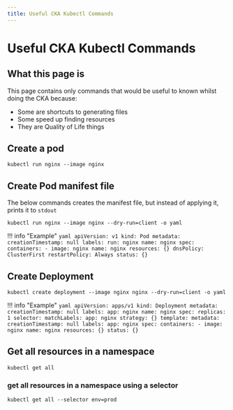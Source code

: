 ```yaml
---
title: Useful CKA Kubectl Commands
---
```


# Useful CKA Kubectl Commands

## What this page is

This page contains only commands that would be useful to known whilst doing the CKA because:

* Some are shortcuts to generating files
* Some speed up finding resources
* They are Quality of Life things

## Create a pod

```shell
kubectl run nginx --image nginx
```

## Create Pod manifest file

The below commands creates the manifest file, but instead of applying it, prints it to `stdout`

```shell
kubectl run nginx --image nginx --dry-run=client -o yaml
```

!!! info "Example"
    ```yaml
    apiVersion: v1
    kind: Pod
    metadata:
      creationTimestamp: null
      labels:
        run: nginx
      name: nginx
    spec:
      containers:
      - image: nginx
        name: nginx
        resources: {}
      dnsPolicy: ClusterFirst
      restartPolicy: Always
    status: {}
    ```

## Create Deployment

```shell
kubectl create deployment --image nginx nginx --dry-run=client -o yaml
```

!!! info "Example"
    ```yaml
    apiVersion: apps/v1
    kind: Deployment
    metadata:
      creationTimestamp: null
      labels:
        app: nginx
      name: nginx
    spec:
      replicas: 1
      selector:
        matchLabels:
          app: nginx
      strategy: {}
      template:
        metadata:
          creationTimestamp: null
          labels:
            app: nginx
        spec:
          containers:
          - image: nginx
            name: nginx
            resources: {}
    status: {}
    ```

## Get all resources in a namespace

```shell
kubectl get all
```

### get all resources in a namespace using a selector

```shell
kubectl get all --selector env=prod
```
